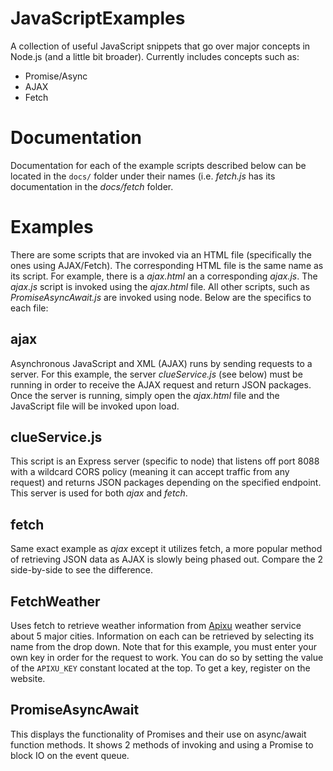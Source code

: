 # JavaScriptExamples
A collection of useful JavaScript snippets that go over major concepts in Node.js (and a little bit broader). Currently includes concepts such as:
- Promise/Async
- AJAX
- Fetch
# Documentation
Documentation for each of the example scripts described below can be located in the `docs/` folder under their names (i.e. *fetch.js* has its documentation in the *docs/fetch* folder.
# Examples
There are some scripts that are invoked via an HTML file (specifically the ones using AJAX/Fetch). The corresponding HTML file is the same name as its script. For example, there is a *ajax.html* an a corresponding *ajax.js*. The *ajax.js* script is invoked using the *ajax.html* file. All other scripts, such as *PromiseAsyncAwait.js* are invoked using node. Below are the specifics to each file:
## ajax
Asynchronous JavaScript and XML (AJAX) runs by sending requests to a server. For this example, the server *clueService.js* (see below) must be running in order to receive the AJAX request and return JSON packages. Once the server is running, simply open the *ajax.html* file and the JavaScript file will be invoked upon load.
## clueService.js
This script is an Express server (specific to node) that listens off port 8088 with a wildcard CORS policy (meaning it can accept traffic from any request) and returns JSON packages depending on the specified endpoint. This server is used for both *ajax* and *fetch*.
## fetch
Same exact example as *ajax* except it utilizes fetch, a more popular method of retrieving JSON data as AJAX is slowly being phased out. Compare the 2 side-by-side to see the difference.
## FetchWeather
Uses fetch to retrieve weather information from [Apixu](https://www.apixu.com) weather service about 5 major cities. Information on each can be retrieved by selecting its name from the drop down. Note that for this example, you must enter your own key in order for the request to work. You can do so by setting the value of the `APIXU_KEY` constant located at the top. To get a key, register on the website.
## PromiseAsyncAwait
This displays the functionality of Promises and their use on async/await function methods. It shows 2 methods of invoking and using a Promise to block IO on the event queue.
